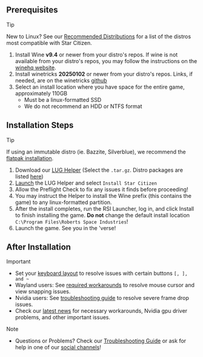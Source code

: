 ## Prerequisites
> [!tip]
> New to Linux? See our [Recommended Distributions](Tips-and-Tricks#recommended-distros) for a list of the distros most compatible with Star Citizen.

1. Install Wine **v9.4** or newer from your distro's repos. If wine is not available from your distro's repos, you may follow the instructions on the [winehq website](https://gitlab.winehq.org/wine/wine/-/wikis/Download).
2. Install winetricks **20250102** or newer from your distro's repos. Links, if needed, are on the winetricks [github](https://github.com/Winetricks/winetricks#installing)
3. Select an install location where you have space for the entire game, approximately 110GB
    - Must be a linux-formatted SSD
    - We do not recommend an HDD or NTFS format

## Installation Steps
> [!tip]
> If using an immutable distro (ie. Bazzite, Silverblue), we recommend the [flatpak installation](Alternative-Installations#flatpak-installation).

1. Download our [LUG Helper](https://github.com/starcitizen-lug/lug-helper/releases/latest) (Select the `.tar.gz`. Distro packages are listed [here](https://github.com/starcitizen-lug/lug-helper#installation))
2. [Launch](Tips-and-Tricks#how-to-run-the-lug-helper) the LUG Helper and select `Install Star Citizen`
3. Allow the Preflight Check to fix any issues it finds before proceeding!
4. You may instruct the Helper to install the Wine prefix (this contains the game) to any linux-formatted partition.
5. After the install completes, run the RSI Launcher, log in, and click Install to finish installing the game. **Do not** change the default install location `C:\Program Files\Roberts Space Industries`!
6. Launch the game. See you in the 'verse!

## After Installation

> [!important]
> - Set your [keyboard layout](https://github.com/starcitizen-lug/knowledge-base/wiki/Troubleshooting#non-us-keyboard-keys-not-working) to resolve issues with certain buttons ` [, ], and ~ `
> - Wayland users: See [required workarounds](Troubleshooting#mousecursor-warp-issues-and-view-snapping-in-interaction-mode) to resolve mouse cursor and view snapping issues.
> - Nvidia users: See [troubleshooting guide](Troubleshooting#severe-frame-drops) to resolve severe frame drop issues.
> - Check our [latest news](https://github.com/starcitizen-lug/knowledge-base/wiki#news) for necessary workarounds, Nvidia gpu driver problems, and other important issues.

> [!note]
> - Questions or Problems? Check our [Troubleshooting Guide](Troubleshooting) or ask for help in one of our [social channels](https://github.com/starcitizen-lug/knowledge-base/wiki#welcome-space-penguins)!
